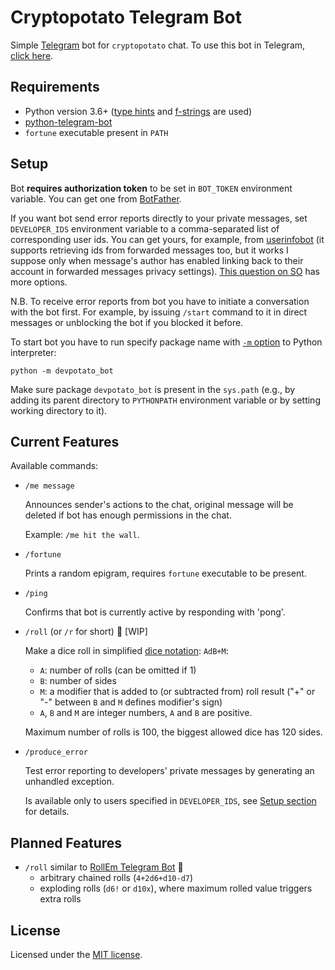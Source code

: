 # Cryptopotato Telegram Bot
Simple [Telegram](https://telegram.org) bot for `cryptopotato` chat. To use this bot in Telegram, [click here](https://telegram.me/devpotato_bot).

## Requirements
* Python version 3.6+ ([type hints](https://www.python.org/dev/peps/pep-0484/) and [f-strings](https://www.python.org/dev/peps/pep-0498/) are used)
* [python-telegram-bot](https://github.com/python-telegram-bot/python-telegram-bot)
* `fortune` executable present in `PATH`

## Setup
Bot **requires authorization token** to be set in `BOT_TOKEN` environment variable. You can get one from [BotFather](https://telegram.me/botfather).

If you want bot send error reports directly to your private messages, set `DEVELOPER_IDS` environment variable to a comma-separated list of corresponding user ids. You can get yours, for example, from [userinfobot](https://t.me/userinfobot) (it supports retrieving ids from forwarded messages too, but it works I suppose only when message's author has enabled linking back to their account in forwarded messages privacy settings). [This question on SO](https://stackoverflow.com/questions/32683992/find-out-my-own-user-id-for-sending-a-message-with-telegram-api) has more options.

N.B. To receive error reports from bot you have to initiate a conversation with the bot first. For example, by issuing `/start` command to it in direct messages or unblocking the bot if you blocked it before.

To start bot you have to run specify package name with [`-m` option](https://docs.python.org/3/using/cmdline.html#cmdoption-m) to Python interpreter: 
```
python -m devpotato_bot
```
Make sure package `devpotato_bot` is present in the `sys.path` (e.g., by adding its parent directory to `PYTHONPATH` environment variable or by setting working directory to it). 

## Current Features
Available commands:

- `/me message`

    Announces sender's actions to the chat, original message will be deleted if bot has enough permissions in the chat.
    
    Example: `/me hit the wall`.

- `/fortune`

    Prints a random epigram, requires `fortune` executable to be present.

- `/ping`

    Confirms that bot is currently active by responding with 'pong'.

- `/roll` (or `/r` for short)   🚧 \[WIP\]

    Make a dice roll in simplified [dice notation](https://en.wikipedia.org/wiki/Dice_notation): `AdB+M`:
    - `A`: number of rolls (can be omitted if 1)
    - `B`: number of sides
    - `M`: a modifier that is added to (or subtracted from) roll result ("+" or "-" between `B` and `M` defines modifier's sign)
    - `A`, `B` and `M` are integer numbers, `A` and `B` are positive.

    Maximum number of rolls is 100, the biggest allowed dice has 120 sides.

- `/produce_error`

    Test error reporting to developers' private messages by generating an unhandled exception.
    
    Is available only to users specified in `DEVELOPER_IDS`, see [Setup section](#setup) for details.

## Planned Features

* `/roll` similar to [RollEm Telegram Bot](https://github.com/treetrnk/rollem-telegram-bot) 🚧
    + arbitrary chained rolls (`4+2d6+d10-d7`)
    + exploding rolls (`d6!` or `d10x`), where maximum rolled value triggers extra rolls

## License

Licensed under the [MIT license](LICENSE).
